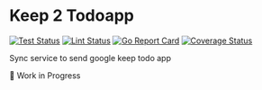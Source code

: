 # Keep 2 Todoapp

[![Test Status](https://github.com/jo-hoe/keep-2-todoapp/workflows/test/badge.svg)](https://github.com/jo-hoe/keep-2-todoapp/actions?workflow=test)
[![Lint Status](https://github.com/jo-hoe/keep-2-todoapp/workflows/lint/badge.svg)](https://github.com/jo-hoe/keep-2-todoapp/actions?workflow=lint)
[![Go Report Card](https://goreportcard.com/badge/github.com/jo-hoe/keep-2-todoapp)](https://goreportcard.com/report/github.com/jo-hoe/keep-2-todoapp)
[![Coverage Status](https://coveralls.io/repos/github/jo-hoe/keep-2-todoapp/badge.svg?branch=main)](https://coveralls.io/github/jo-hoe/keep-2-todoapp?branch=main)

Sync service to send google keep todo app

🚧 Work in Progress
